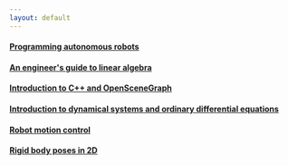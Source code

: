 ```yaml
---
layout: default
---
```


#### [Programming autonomous robots](blog/robot-programming) 

#### [An engineer's guide to linear algebra](blog/linear-algebra) 

#### [Introduction to C++ and OpenSceneGraph](blog/C++)

#### [Introduction to dynamical systems and ordinary differential equations](blog/dynamical-systems)

#### [Robot motion control](blog/motion-control)

#### [Rigid body poses in 2D](blog/poses)
